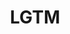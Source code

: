 ---
facebook: https://www.facebook.com/lgtmhq/
git: https://github.com/lgtmhq
googleplus: https://plus.google.com/106147712318647095994
linkedin: https://www.linkedin.com/company/lgtm
logohandle: lgtm
sort: lgtm
title: LGTM
twitter: https://x.com/lgtmhq
website: https://lgtm.com/
---
